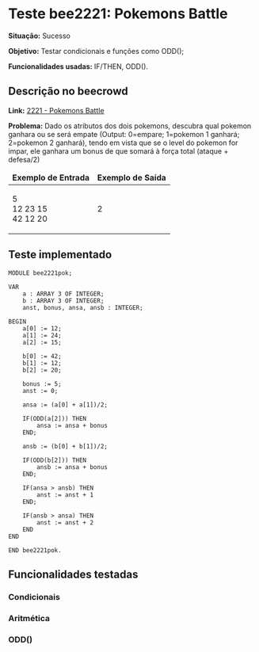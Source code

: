 # Teste bee2221: Pokemons Battle
<b>Situação:</b> Sucesso

<b>Objetivo:</b> Testar condicionais e funções como ODD();

<b>Funcionalidades usadas:</b> IF/THEN, ODD().

## Descrição no beecrowd

<b>Link:</b> [2221 - Pokemons Battle](https://www.beecrowd.com.br/judge/en/problems/view/2221)

<b>Problema:</b> Dado os atributos dos dois pokemons, descubra qual pokemon ganhara ou se será empate (Output: 0=empare; 1=pokemon 1 ganhará; 2=pokemon 2 ganhará), tendo em vista que se o level do pokemon for impar, ele ganhara um bonus de
que somará à força total (ataque + defesa/2)

<table>
<thead>
<tr>
  <td><b>Exemplo de Entrada</b></td>
  <td><b>Exemplo de Saída</b></td>
</tr>
</thead>
<tbody>
<tr>
<td class="division">
<p>
5 <br>
12 23 15 <br>
42 12 20 <br>
</p>
</td>
<td>
<p>
2 <br>
</td>
</tr>
</tbody>
</table>

## Teste implementado

```
MODULE bee2221pok;

VAR
    a : ARRAY 3 OF INTEGER;
    b : ARRAY 3 OF INTEGER;
    anst, bonus, ansa, ansb : INTEGER;

BEGIN
    a[0] := 12;
    a[1] := 24;
    a[2] := 15;

    b[0] := 42;
    b[1] := 12;
    b[2] := 20;

    bonus := 5;
    anst := 0;

    ansa := (a[0] + a[1])/2;

    IF(ODD(a[2])) THEN
        ansa := ansa + bonus
    END;

    ansb := (b[0] + b[1])/2;

    IF(ODD(b[2])) THEN
        ansb := ansa + bonus
    END;

    IF(ansa > ansb) THEN
        anst := anst + 1
    END;

    IF(ansb > ansa) THEN
        anst := anst + 2
    END
END

END bee2221pok.
```

## Funcionalidades testadas
### Condicionais

### Aritmética

### ODD()
